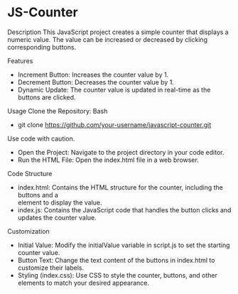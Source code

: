 # JS-Counter

Description
This JavaScript project creates a simple counter that displays a numeric value. The value can be increased or decreased by clicking corresponding buttons.

Features
 - Increment Button: Increases the counter value by 1.
 - Decrement Button: Decreases the counter value by 1.
 - Dynamic Update: The counter value is updated in real-time as the buttons are clicked.


Usage
Clone the Repository:
 Bash
  - git clone https://github.com/your-username/javascript-counter.git

Use code with caution.
 - Open the Project: Navigate to the project directory in your code editor.
 - Run the HTML File: Open the index.html file in a web browser.


Code Structure
 - index.html: Contains the HTML structure for the counter, including the buttons and a <div> element to display the value.
 - index.js: Contains the JavaScript code that handles the button clicks and updates the counter value.

Customization
 - Initial Value: Modify the initialValue variable in script.js to set the starting counter value.
 - Button Text: Change the text content of the buttons in index.html to customize their labels.
 - Styling (index.css): Use CSS to style the counter, buttons, and other elements to match your desired appearance.
